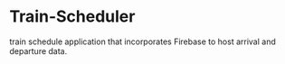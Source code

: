# Train-Scheduler
train schedule application that incorporates Firebase to host arrival and departure data.
